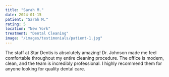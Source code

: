 ```yaml
---
title: "Sarah M."
date: 2024-01-15
patient: "Sarah M."
rating: 5
location: "New York"
treatment: "Dental Cleaning"
image: "/images/testimonials/patient-1.jpg"
---
```


The staff at Star Dentis is absolutely amazing! Dr. Johnson made me feel comfortable throughout my entire cleaning procedure. The office is modern, clean, and the team is incredibly professional. I highly recommend them for anyone looking for quality dental care.
